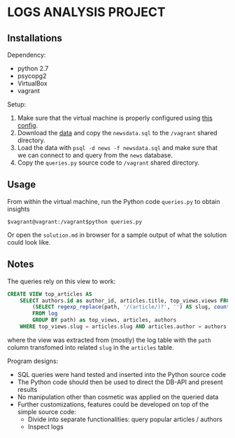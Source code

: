 # LOGS ANALYSIS PROJECT

## Installations

Dependency: 
- python 2.7
- psycopg2
- VirtualBox
- vagrant

Setup:
1. Make sure that the virtual machine is properly configured using [this config](https://d17h27t6h515a5.cloudfront.net/topher/2017/August/59822701_fsnd-virtual-machine/fsnd-virtual-machine.zip).
2. Download the [data](https://d17h27t6h515a5.cloudfront.net/topher/2016/August/57b5f748_newsdata/newsdata.zip) and copy the `newsdata.sql` to the `/vagrant` shared directory.
3. Load the data with `psql -d news -f newsdata.sql` and make sure that we can connect to and query from the `news` database.
4. Copy the `queries.py` source code to `/vagrant` shared directory.

## Usage

From within the virtual machine, run the Python code `queries.py` to obtain insights
```shell
$vagrant@vagrant:/vagrant$python queries.py
```

Or open the `solution.md` in browser for a sample output of what the solution could look like.

## Notes
The queries rely on this view to work:
```sql
CREATE VIEW top_articles AS
    SELECT authors.id as author_id, articles.title, top_views.views FROM
        (SELECT regexp_replace(path, '/(article/)?', '') AS slug, count(path) AS views
        FROM log
        GROUP BY path) as top_views, articles, authors
    WHERE top_views.slug = articles.slug AND articles.author = authors.id;
```
where the view was extracted from (mostly) the log table with the `path` column transfomed into related `slug` in the `articles` table.

Program designs:
- SQL queries were hand tested and inserted into the Python source code
- The Python code should then be used to direct the DB-API and present results
- No manipulation other than cosmetic was applied on the queried data
- Further customizations, features could be developed on top of the simple source code:
	+ Divide into separate functionalities: query popular articles / authors
	+ Inspect logs